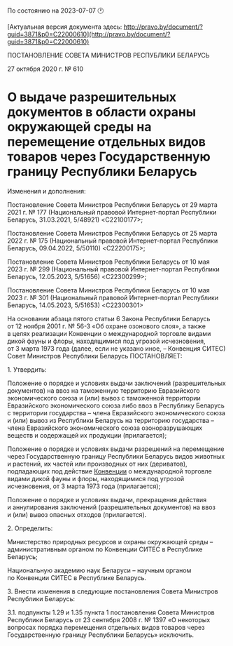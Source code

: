 По состоянию на 2023-07-07 &#x1F550;

[Актуальная версия документа здесь: http://pravo.by/document/?guid=3871&p0=C22000610](http://pravo.by/document/?guid=3871&p0=C22000610)

<p>ПОСТАНОВЛЕНИЕ СОВЕТА МИНИСТРОВ РЕСПУБЛИКИ БЕЛАРУСЬ</p>
<p>27 октября 2020 г. № 610</p>
<h1>О выдаче разрешительных документов в области охраны окружающей среды на перемещение отдельных видов товаров через Государственную границу Республики Беларусь</h1>
<p>Изменения и дополнения:</p>
<p>Постановление Совета Министров Республики Беларусь от 29 марта 2021 г. № 177 (Национальный правовой Интернет-портал Республики Беларусь, 31.03.2021, 5/48921) &lt;C22100177&gt;;</p>
<p>Постановление Совета Министров Республики Беларусь от 25 марта 2022 г. № 175 (Национальный правовой Интернет-портал Республики Беларусь, 09.04.2022, 5/50110) &lt;C22200175&gt;;</p>
<p>Постановление Совета Министров Республики Беларусь от 10 мая 2023 г. № 299 (Национальный правовой Интернет-портал Республики Беларусь, 12.05.2023, 5/51656) &lt;C22300299&gt;;</p>
<p>Постановление Совета Министров Республики Беларусь от 10 мая 2023 г. № 301 (Национальный правовой Интернет-портал Республики Беларусь, 14.05.2023, 5/51653) &lt;C22300301&gt;</p>
<p></p>
<p>На основании абзаца пятого статьи 6 Закона Республики Беларусь от 12 ноября 2001 г. № 56-З «Об охране озонового слоя», а также в целях реализации Конвенции о международной торговле видами дикой фауны и флоры, находящимися под угрозой исчезновения, от 3 марта 1973 года (далее, если не указано иное, – Конвенция СИТЕС) Совет Министров Республики Беларусь ПОСТАНОВЛЯЕТ:</p>
<p>1. Утвердить:</p>
<p>Положение о порядке и условиях выдачи заключений (разрешительных документов) на ввоз на таможенную территорию Евразийского экономического союза и (или) вывоз с таможенной территории Евразийского экономического союза либо ввоз в Республику Беларусь с территории государства – члена Евразийского экономического союза и (или) вывоз из Республики Беларусь на территорию государства – члена Евразийского экономического союза озоноразрушающих веществ и содержащей их продукции (прилагается);</p>
<p>Положение о порядке и условиях выдачи разрешений на перемещение через Государственную границу Республики Беларусь видов животных и растений, их частей или производных от них (дериватов), подпадающих под действие <u>Конвенции</u> о международной торговле видами дикой фауны и флоры, находящимися под угрозой исчезновения, от 3 марта 1973 года (прилагается);</p>
<p>Положение о порядке и условиях выдачи, прекращения действия и аннулирования заключений (разрешительных документов) на ввоз и (или) вывоз опасных отходов (прилагается).</p>
<p>2. Определить:</p>
<p>Министерство природных ресурсов и охраны окружающей среды – административным органом по Конвенции СИТЕС в Республике Беларусь;</p>
<p>Национальную академию наук Беларуси – научным органом по Конвенции СИТЕС в Республике Беларусь.</p>
<p>3. Внести изменения в следующие постановления Совета Министров Республики Беларусь:</p>
<p>3.1. подпункты 1.29 и 1.35 пункта 1 постановления Совета Министров Республики Беларусь от 23 сентября 2008 г. № 1397 «О некоторых вопросах порядка перемещения отдельных видов товаров через Государственную границу Республики Беларусь» исключить.</p>